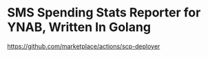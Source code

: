 # SMS Spending Stats Reporter for YNAB, Written In Golang

https://github.com/marketplace/actions/scp-deployer
